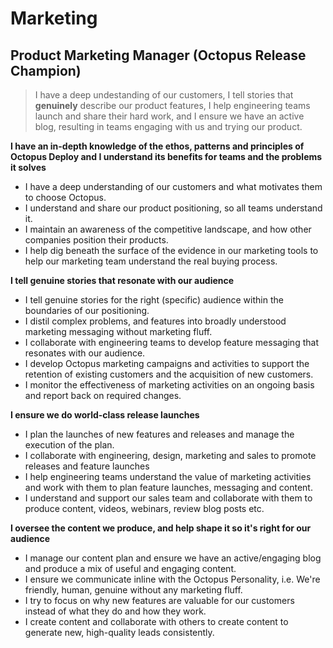 # Marketing

## Product Marketing Manager (Octopus Release Champion)

> I have a deep undestanding of our customers, I tell stories that **genuinely** describe our product features, I help engineering teams launch and share their hard work, and I ensure we have an active blog, resulting in teams engaging with us and trying our product.

**I have an in-depth knowledge of the ethos, patterns and principles of Octopus Deploy and I understand its benefits for teams and the problems it solves**

* I have a deep understanding of our customers and what motivates them to choose Octopus.
* I understand and share our product positioning, so all teams understand it.
* I maintain an awareness of the competitive landscape, and how other companies position their products. 
* I help dig beneath the surface of the evidence in our marketing tools to help our marketing team understand the real buying process.

**I tell genuine stories that resonate with our audience**

* I tell genuine stories for the right (specific) audience within the boundaries of our positioning.
* I distil complex problems, and features into broadly understood marketing messaging without marketing fluff.
* I collaborate with engineering teams to develop feature messaging that resonates with our audience.
* I develop Octopus marketing campaigns and activities to support the retention of existing customers and the acquisition of new customers.
* I monitor the effectiveness of marketing activities on an ongoing basis and report back on required changes.

**I ensure we do world-class release launches**

* I plan the launches of new features and releases and manage the execution of the plan.
* I collaborate with engineering, design, marketing and sales to promote releases and feature launches
* I help engineering teams understand the value of marketing activities and work with them to plan feature launches, messaging and content.
* I understand and support our sales team and collaborate with them to produce content, videos, webinars, review blog posts etc.

**I oversee the content we produce, and help shape it so it's right for our audience** 

* I manage our content plan and ensure we have an active/engaging blog and produce a mix of useful and engaging content. 
* I ensure we communicate inline with the Octopus Personality, i.e. We're friendly, human, genuine without any marketing fluff.
* I try to focus on why new features are valuable for our customers instead of what they do and how they work.
* I create content and collaborate with others to create content to generate new, high-quality leads consistently.
